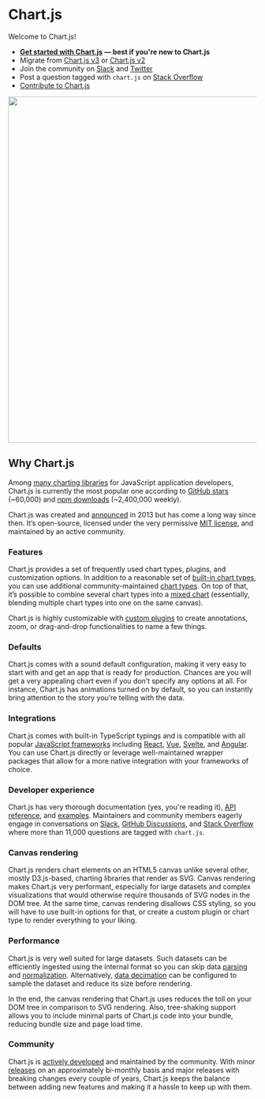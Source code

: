 # Chart.js

Welcome to Chart.js!

* **[Get started with Chart.js](./getting-started/) — best if you're new to Chart.js**
* Migrate from [Chart.js v3](./migration/v4-migration.html) or [Chart.js v2](./migration/v3-migration.html)
* Join the community on [Slack](https://join.slack.com/t/chartjs/shared_invite/zt-1lo81skkk-AZk6ollhOdrjt9GzPeOsLw) and [Twitter](https://twitter.com/chartjs)
* Post a question tagged with `chart.js` on [Stack Overflow](https://stackoverflow.com/questions/tagged/chart.js)
* [Contribute to Chart.js](./developers/contributing.html)

<a href="https://cube.dev/events/chart-js-community-meetup?ref=chartjs-docs" target="_blank">
  <img src="https://ucarecdn.com/7733444d-5200-4b4b-9155-57e4311a6fa7/" width="700"/>
</a>

## Why Chart.js

Among [many charting libraries](https://awesome.cube.dev/?tools=charts&ref=eco-chartjs) for JavaScript application developers, Chart.js is currently the most popular one according to [GitHub stars](https://github.com/chartjs/Chart.js) (~60,000) and [npm downloads](https://www.npmjs.com/package/chart.js) (~2,400,000 weekly).

Chart.js was created and [announced](https://twitter.com/_nnnick/status/313599208387137536) in 2013 but has come a long way since then. It’s open-source, licensed under the very permissive [MIT license](https://github.com/chartjs/Chart.js/blob/master/LICENSE.md), and maintained by an active community.

### Features

Chart.js provides a set of frequently used chart types, plugins, and customization options. In addition to a reasonable set of [built-in chart types](./charts/area.html), you can use additional community-maintained [chart types](https://github.com/chartjs/awesome#charts). On top of that, it’s possible to combine several chart types into a [mixed chart](./charts/mixed.html) (essentially, blending multiple chart types into one on the same canvas).

Chart.js is highly customizable with [custom plugins](https://github.com/chartjs/awesome#plugins) to create annotations, zoom, or drag-and-drop functionalities to name a few things.

### Defaults

Chart.js comes with a sound default configuration, making it very easy to start with and get an app that is ready for production. Chances are you will get a very appealing chart even if you don’t specify any options at all. For instance, Chart.js has animations turned on by default, so you can instantly bring attention to the story you’re telling with the data.

### Integrations

Chart.js comes with built-in TypeScript typings and is compatible with all popular [JavaScript frameworks](https://github.com/chartjs/awesome#javascript) including [React](https://github.com/reactchartjs/react-chartjs-2), [Vue](https://github.com/apertureless/vue-chartjs/), [Svelte](https://github.com/SauravKanchan/svelte-chartjs), and [Angular](https://github.com/valor-software/ng2-charts). You can use Chart.js directly or leverage well-maintained wrapper packages that allow for a more native integration with your frameworks of choice.

### Developer experience

Chart.js has very thorough documentation (yes, you're reading it), [API reference](./api/), and [examples](./samples/information.html). Maintainers and community members eagerly engage in conversations on [Slack](https://join.slack.com/t/chartjs/shared_invite/zt-1lo81skkk-AZk6ollhOdrjt9GzPeOsLw), [GitHub Discussions](https://github.com/chartjs/Chart.js/discussions), and [Stack Overflow](https://stackoverflow.com/questions/tagged/chart.js) where more than 11,000 questions are tagged with `chart.js`.

### Canvas rendering

Chart.js renders chart elements on an HTML5 canvas unlike several other, mostly D3.js-based, charting libraries that render as SVG. Canvas rendering makes Chart.js very performant, especially for large datasets and complex visualizations that would otherwise require thousands of SVG nodes in the DOM tree. At the same time, canvas rendering disallows CSS styling, so you will have to use built-in options for that, or create a custom plugin or chart type to render everything to your liking.

### Performance

Chart.js is very well suited for large datasets. Such datasets can be efficiently ingested using the internal format so you can skip data [parsing](./general/performance.html#parsing) and [normalization](./general/performance.html#data-normalization). Alternatively, [data decimation](./configuration/decimation.html) can be configured to sample the dataset and reduce its size before rendering.

In the end, the canvas rendering that Chart.js uses reduces the toll on your DOM tree in comparison to SVG rendering. Also, tree-shaking support allows you to include minimal parts of Chart.js code into your bundle, reducing bundle size and page load time.

### Community

Chart.js is [actively developed](https://github.com/chartjs/Chart.js/pulls?q=is%3Apr+is%3Aclosed) and maintained by the community. With minor [releases](https://github.com/chartjs/Chart.js/releases) on an approximately bi-monthly basis and major releases with breaking changes every couple of years, Chart.js keeps the balance between adding new features and making it a hassle to keep up with them. 
